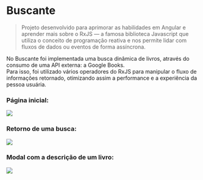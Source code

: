 <h1>Buscante</h1>

> Projeto desenvolvido para aprimorar as habilidades em Angular e aprender mais sobre o RxJS — a famosa biblioteca Javascript que utiliza o conceito de programação reativa e nos permite lidar com fluxos de dados ou eventos de forma assíncrona.

<p>No Buscante foi implementada uma busca dinâmica de livros, através do consumo de uma API externa: a Google Books. </br> Para isso, foi utilizado vários operadores do RxJS para manipular o fluxo de informações retornado, otimizando assim a performance e a experiência da pessoa usuária. </p>

<h3>Página inicial:</h3>
<img src="https://user-images.githubusercontent.com/73480168/236574679-7958fae0-021a-408d-93ce-6d7727fa686e.png" />


<h3>Retorno de uma busca:</h3>
<img src="https://user-images.githubusercontent.com/73480168/236574668-5a769e1e-8174-4f41-9f94-e7bf967400d2.png" />

<h3>Modal com a descrição de um livro:</h3>
<img src="https://user-images.githubusercontent.com/73480168/236684396-ca6c4b65-f7c8-4519-8c10-7aeafb37ffd9.png" />
